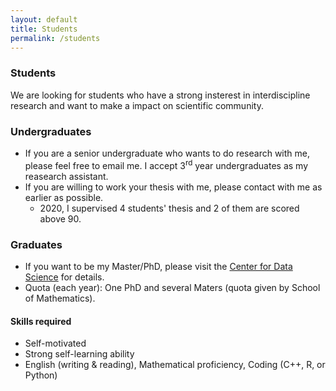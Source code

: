 ```yaml
---
layout: default
title: Students
permalink: /students
---
```


### Students

We are looking for students who have a strong insterest in interdiscipline research and want to make a impact on scientific community.

### Undergraduates
* If you are a senior undergraduate who wants to do research with me, please feel free to email me. I accept 3<sup>rd</sup> year undergraduates as my reasearch assistant.
* If you are willing to work your thesis with me, please contact with me as earlier as possible.
    - 2020, I supervised 4 students' thesis and 2 of them are scored above 90.


### Graduates
  - If you want to be my Master/PhD, please visit the [Center for Data Science](http://cds.zju.edu.cn/industry-news.aspx?k1=6&k2=24) for details.
  - Quota (each year): One PhD and several Maters (quota given by School of Mathematics).
#### Skills required
  - Self-motivated 
  - Strong self-learning ability
  - English (writing & reading), Mathematical proficiency, Coding (C++, R, or Python)

